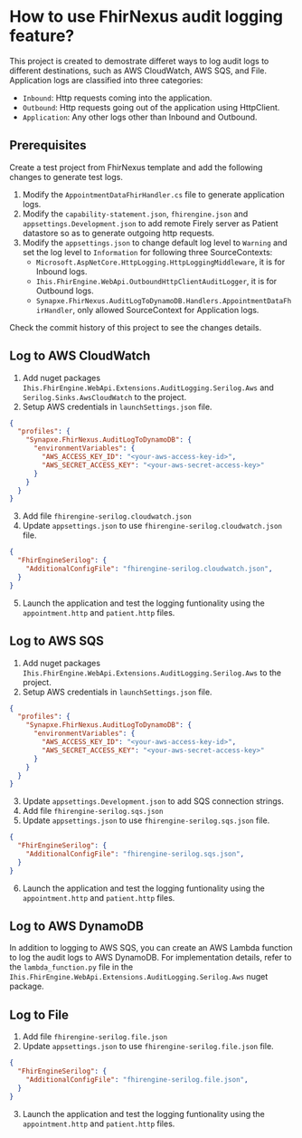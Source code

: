 # How to use FhirNexus audit logging feature?
This project is created to demostrate differet ways to log audit logs to different destinations, such as AWS CloudWatch, AWS SQS, and File.
Application logs are classified into three categories:
- `Inbound`: Http requests coming into the application.
- `Outbound`: Http requests going out of the application using HttpClient.
- `Application`: Any other logs other than Inbound and Outbound.

## Prerequisites
Create a test project from FhirNexus template and add the following changes to generate test logs.
1. Modify the `AppointmentDataFhirHandler.cs` file to generate application logs.
2. Modify the `capability-statement.json`, `fhirengine.json` and `appsettings.Development.json` to add remote Firely server as Patient datastore so as to generate outgoing http requests.
3. Modify the `appsettings.json` to change default log level to `Warning` and set the log level to `Information` for following three SourceContexts:
	- `Microsoft.AspNetCore.HttpLogging.HttpLoggingMiddleware`, it is for Inbound logs.
	- `Ihis.FhirEngine.WebApi.OutboundHttpClientAuditLogger`, it is for Outbound logs.
	- `Synapxe.FhirNexus.AuditLogToDynamoDB.Handlers.AppointmentDataFhirHandler`, only allowed SourceContext for Application logs.

Check the commit history of this project to see the changes details.

## Log to AWS CloudWatch
1. Add nuget packages `Ihis.FhirEngine.WebApi.Extensions.AuditLogging.Serilog.Aws` and `Serilog.Sinks.AwsCloudWatch` to the project. 
2. Setup AWS credentials in `launchSettings.json` file.
```json
{
  "profiles": {
    "Synapxe.FhirNexus.AuditLogToDynamoDB": {
      "environmentVariables": {
        "AWS_ACCESS_KEY_ID": "<your-aws-access-key-id>",
        "AWS_SECRET_ACCESS_KEY": "<your-aws-secret-access-key>"
      }
    }
  }
}
```
3. Add file `fhirengine-serilog.cloudwatch.json`
4. Update `appsettings.json` to use `fhirengine-serilog.cloudwatch.json` file.
```json
{
  "FhirEngineSerilog": {
    "AdditionalConfigFile": "fhirengine-serilog.cloudwatch.json",
  }
}
```
5. Launch the application and test the logging funtionality using the `appointment.http` and `patient.http` files. 

## Log to AWS SQS
1. Add nuget packages `Ihis.FhirEngine.WebApi.Extensions.AuditLogging.Serilog.Aws` to the project.
2. Setup AWS credentials in `launchSettings.json` file.
```json
{
  "profiles": {
    "Synapxe.FhirNexus.AuditLogToDynamoDB": {
      "environmentVariables": {
        "AWS_ACCESS_KEY_ID": "<your-aws-access-key-id>",
        "AWS_SECRET_ACCESS_KEY": "<your-aws-secret-access-key>"
      }
    }
  }
}
```
3. Update `appsettings.Development.json` to add SQS connection strings.
4. Add file `fhirengine-serilog.sqs.json`
5. Update `appsettings.json` to use `fhirengine-serilog.sqs.json` file.
```json
{
  "FhirEngineSerilog": {
    "AdditionalConfigFile": "fhirengine-serilog.sqs.json",
  }
}
```
6. Launch the application and test the logging funtionality using the `appointment.http` and `patient.http` files. 

## Log to AWS DynamoDB
In addition to logging to AWS SQS, you can create an AWS Lambda function to log the audit logs to AWS DynamoDB. For implementation details, refer to the `lambda_function.py` file in the `Ihis.FhirEngine.WebApi.Extensions.AuditLogging.Serilog.Aws` nuget package.

## Log to File
1. Add file `fhirengine-serilog.file.json`
2. Update `appsettings.json` to use `fhirengine-serilog.file.json` file.
```json
{
  "FhirEngineSerilog": {
    "AdditionalConfigFile": "fhirengine-serilog.file.json",
  }
}
```
3. Launch the application and test the logging funtionality using the `appointment.http` and `patient.http` files.

